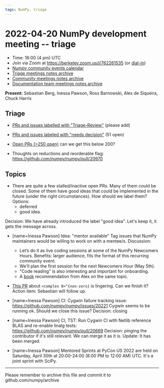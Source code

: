 ```yaml
---
tags: NumPy, triage
---
```


# 2022-04-20 NumPy development meeting -- triage

- Time: 16:00 (4 pm) UTC
- Join via Zoom at https://berkeley.zoom.us/j/762261535 (or [dial-in](https://berkeley.zoom.us/u/aC3ENhycM))
- [Numpy community events calendar](https://scientific-python.org/calendars/numpy.ics)
- [Triage meetings notes archive](https://github.com/numpy/archive/tree/master/triage_meetings)
- [Community meetings notes archive](https://github.com/numpy/archive/tree/master/status_meetings)
- [Documentation team meetings notes archive](https://hackmd.io/oB_boakvRqKR-_2jRV-Qjg)


**Present:** Sebastian Berg, Inessa Pawson, Ross Barnowski, Alex de Siqueira, Chuck Harris

## Triage

* [PRs and issues labelled with "Triage-Review"](https://github.com/numpy/numpy/labels/Triage-review) (please add)
* [PRs and issues labeled with "needs decision"](https://github.com/numpy/numpy/labels/54%20-%20Needs%20decision) (51 open)

* [Open PRs (>250 open)](https://github.com/numpy/numpy/pulls) can we get this below 200?


* Thoughts on reductions and reorderable flag: https://github.com/numpy/numpy/pull/20970

## Topics

* There are quite a few stalled/inactive open PRs. Many of them could be closed. Some of them have good ideas that could be implemented in the future (under the right circumstances). How should we label them?
Options:
  - deferred
  - good idea.  

Decision: We have already introduced the label "good idea". Let's keep it, it gets the message across.

* [name=Inessa Pawson] Idea: "mentor available" 
Tag issues that NumPy maintainers would be willing to work on with a mentee/s.
Discussion:
   * Let’s do it as live coding sessions at some of the NumPy Newcomers Hours. 
Benefits: larger audience, fits the format of this recurring community event.
   * We'll plan the first session for the next Newcomers Hour (May 5th).
   * "Code reading" is also interesting and important for onboarding.
   * A [book](https://www.manning.com/books/the-programmers-brain) recommendation from Alex on the same topic.

* [This PR](https://github.com/numpy/numpy/pull/18535) about `<complex 0>^{non-zero}` is lingering. Can we finish it?
Action item: Sebastian will follow up.

* [name=Inessa Pawson] CI: Cygwin failure tracking issue: https://github.com/numpy/numpy/issues/20221 
Cygwin seems to be running ok. Should we close this issue?
Decision: closing

* [name=Inessa Pawson] CI, TST: Run Cygwin CI with Netlib reference BLAS and re-enable linalg tests: https://github.com/numpy/numpy/pull/20669
Decision: pinging the contributor if it's still relevant. We can merge it as it is. 
Update: It has been merged.

* [name=Inessa Pawson] Mentored Sprints at PyCon US 2022 are held on Saturday, April 30th at 20:00-24:00 (8:00 PM to 12:00 AM) UTC.
It's a joint sprint with SciPy.


---

Please remember to archive this file and commit it to github.com/numpy/archive